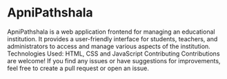 # ApniPathshala
ApniPathshala is a web application frontend for managing an educational institution. It provides a user-friendly interface for students, teachers, and administrators to access and manage various aspects of the institution.
Technologies Used: HTML, CSS and JavaScript
Contributing
Contributions are welcome! If you find any issues or have suggestions for improvements, feel free to create a pull request or open an issue.


